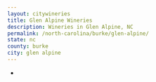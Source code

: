 ```yaml
---
layout: citywineries
title: Glen Alpine Wineries
description: Wineries in Glen Alpine, NC
permalink: /north-carolina/burke/glen-alpine/
state: nc
county: burke
city: glen alpine
---
```

-
